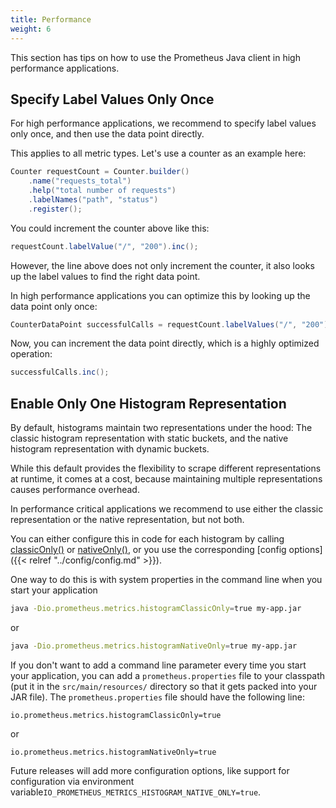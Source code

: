 ```yaml
---
title: Performance
weight: 6
---
```


This section has tips on how to use the Prometheus Java client in high performance applications.

## Specify Label Values Only Once

For high performance applications, we recommend to specify label values only once, and then use the
data point directly.

This applies to all metric types. Let's use a counter as an example here:

```java
Counter requestCount = Counter.builder()
    .name("requests_total")
    .help("total number of requests")
    .labelNames("path", "status")
    .register();
```

You could increment the counter above like this:

```java
requestCount.labelValue("/", "200").inc();
```

However, the line above does not only increment the counter, it also looks up the label values to
find the right data point.

In high performance applications you can optimize this by looking up the data point only once:

```java
CounterDataPoint successfulCalls = requestCount.labelValues("/", "200");
```

Now, you can increment the data point directly, which is a highly optimized operation:

```java
successfulCalls.inc();
```

## Enable Only One Histogram Representation

By default, histograms maintain two representations under the hood: The classic histogram
representation with static buckets, and the native histogram representation with dynamic buckets.

While this default provides the flexibility to scrape different representations at runtime, it comes
at a cost, because maintaining multiple representations causes performance overhead.

In performance critical applications we recommend to use either the classic representation or the
native representation, but not both.

You can either configure this in code for each histogram by
calling [classicOnly()](</client_java/api/io/prometheus/metrics/core/metrics/Histogram.Builder.html#classicOnly()>) <!-- editorconfig-checker-disable-line -->
or [nativeOnly()](</client_java/api/io/prometheus/metrics/core/metrics/Histogram.Builder.html#nativeOnly()>), <!-- editorconfig-checker-disable-line -->
or you use the corresponding [config options]({{< relref "../config/config.md" >}}).

One way to do this is with system properties in the command line when you start your application

```sh
java -Dio.prometheus.metrics.histogramClassicOnly=true my-app.jar
```

or

```sh
java -Dio.prometheus.metrics.histogramNativeOnly=true my-app.jar
```

If you don't want to add a command line parameter every time you start your application, you can add
a `prometheus.properties` file to your classpath (put it in the `src/main/resources/` directory so
that it gets packed into your JAR file). The `prometheus.properties` file should have the following
line:

```properties
io.prometheus.metrics.histogramClassicOnly=true
```

or

```properties
io.prometheus.metrics.histogramNativeOnly=true
```

Future releases will add more configuration options, like support for configuration via environment
variable`IO_PROMETHEUS_METRICS_HISTOGRAM_NATIVE_ONLY=true`.
